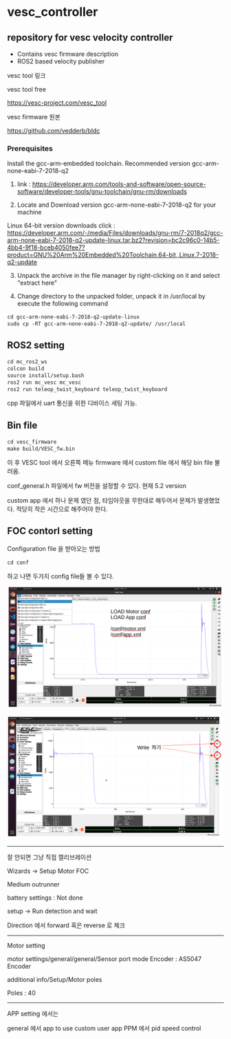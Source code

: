 # vesc_controller

## repository for vesc velocity controller

- Contains vesc firmware description
- ROS2 based velocity publisher

vesc tool 링크

vesc tool free

https://vesc-project.com/vesc_tool


vesc firmware 원본

https://github.com/vedderb/bldc

### Prerequisites

Install the gcc-arm-embedded toolchain. Recommended version gcc-arm-none-eabi-7-2018-q2

1. link : https://developer.arm.com/tools-and-software/open-source-software/developer-tools/gnu-toolchain/gnu-rm/downloads

2. Locate and Download version gcc-arm-none-eabi-7-2018-q2 for your machine

Linux 64-bit version downloads click : https://developer.arm.com/-/media/Files/downloads/gnu-rm/7-2018q2/gcc-arm-none-eabi-7-2018-q2-update-linux.tar.bz2?revision=bc2c96c0-14b5-4bb4-9f18-bceb4050fee7?product=GNU%20Arm%20Embedded%20Toolchain,64-bit,,Linux,7-2018-q2-update

3. Unpack the archive in the file manager by right-clicking on it and select "extract here"

4. Change directory to the unpacked folder, unpack it in /usr/local by execute the following command

```
cd gcc-arm-none-eabi-7-2018-q2-update-linux  
sudo cp -RT gcc-arm-none-eabi-7-2018-q2-update/ /usr/local
```

## ROS2 setting

```
cd mc_ros2_ws
colcon build
source install/setup.bash
ros2 run mc_vesc mc_vesc
ros2 run teleop_twist_keyboard teleop_twist_keyboard
```

cpp  파일에서 uart 통신을 위한 디바이스 세팅 가능.

## Bin file

```
cd vesc_firmware
make build/VESC_fw.bin
```

이 후 VESC tool 에서 오른쪽 메뉴 firmware 에서 custom file 에서 해당 bin file 불러옴.

conf_general.h 파일에서 fw 버전을 설정할 수 있다.
현재 5.2 version

custom app 에서 하나 문제 였던 점, 타임아웃을 무한대로 해두어서 문제가 발생했었다.
적당히 작은 시간으로 해주어야 한다.

## FOC contorl setting

Configuration file 을 받아오는 방법

```
cd conf
```

하고 나면 두가지 config file들 볼 수 있다.

![](/img/setting1.png)

![](/img/setting2.png)

---

잘 안되면 그냥 직접 캘리브레이션

Wizards -> Setup Motor FOC

Medium outrunner

battery settings : Not done


setup ->  Run detection and wait

Direction 에서 forward 혹은 reverse 로 체크

---
Motor setting

motor settings/general/general/Sensor port mode
Encoder : AS5047 Encoder

additional info/Setup/Motor poles

Poles : 40

---

APP setting 에서는 

general 에서 app to use custom user app
PPM 에서  pid speed control

